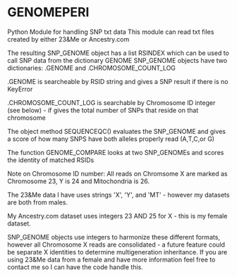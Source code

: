 # GENOMEPERI
Python Module for handling SNP txt data
This module can read txt files created by either 23&Me or Ancestry.com

The resulting SNP_GENOME object has a list RSINDEX which can be used to call SNP data from the dictionary GENOME
SNP_GENOME objects have two dictionaries: .GENOME and .CHROMOSOME_COUNT_LOG

.GENOME is searcheable by RSID string and gives a SNP result if there is no KeyError

.CHROMOSOME_COUNT_LOG is searchable by Chromosome ID integer (see below) - if gives the total number of SNPs that reside on that chromosome

The object method SEQUENCEQC() evaluates the SNP_GENOME and gives a score of how many SNPS have both alleles properly read (A,T,C,or G)

The function GENOME_COMPARE looks at two SNP_GENOMEs and scores the identity of matched RSIDs

Note on Chromosome ID number: All reads on Chromsome X are marked as Chromosome 23, Y is 24 and Mitochondria is 26.

The 23&Me data I have uses strings 'X', 'Y', and 'MT' - however my datasets are both from males.

My Ancestry.com dataset uses integers 23 AND 25 for X - this is my female dataset.

SNP_GENOME objects use integers to harmonize these different formats, however all 
Chromosome X reads are consolidated - a future feature could be separate X identities to determine multigeneration inheritance. 
If you are using 23&Me data from a female and have more information feel free to contact me so I can have the code handle this.
